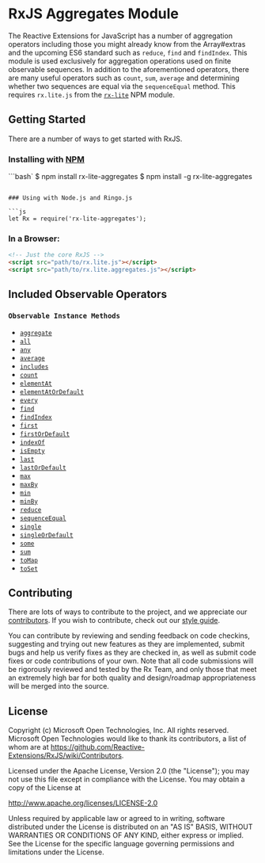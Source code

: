 # RxJS Aggregates Module #

The Reactive Extensions for JavaScript has a number of aggregation operators including those you might already know from the Array#extras and the upcoming ES6 standard such as `reduce`, `find` and `findIndex`.  This module is used exclusively for aggregation operations used on finite observable sequences.  In addition to the aforementioned operators, there are many useful operators such as `count`, `sum`, `average` and determining whether two sequences are equal via the `sequenceEqual` method.  This requires `rx.lite.js` from the [`rx-lite`](https://www.npmjs.com/package/rx-lite) NPM module.

## Getting Started

There are a number of ways to get started with RxJS.

### Installing with [NPM](https://npmjs.org/)

```bash`
$ npm install rx-lite-aggregates
$ npm install -g rx-lite-aggregates
```

### Using with Node.js and Ringo.js

```js
let Rx = require('rx-lite-aggregates');
```

### In a Browser:

```html
<!-- Just the core RxJS -->
<script src="path/to/rx.lite.js"></script>
<script src="path/to/rx.lite.aggregates.js"></script>
```

## Included Observable Operators ##

### `Observable Instance Methods`
- [`aggregate`](../../doc/api/core/operators/reduce.md)
- [`all`](../../doc/api/core/operators/every.md)
- [`any`](../../doc/api/core/operators/some.md)
- [`average`](../../doc/api/core/operators/average.md)
- [`includes`](../../doc/api/core/operators/includes.md)
- [`count`](../../doc/api/core/operators/count.md)
- [`elementAt`](../../doc/api/core/operators/elementat.md)
- [`elementAtOrDefault`](../../doc/api/core/operators/elementatordefault.md)
- [`every`](../../doc/api/core/operators/every.md)
- [`find`](../../doc/api/core/operators/find.md)
- [`findIndex`](../../doc/api/core/operators/findindex.md)
- [`first`](../../doc/api/core/operators/first.md)
- [`firstOrDefault`](../../doc/api/core/operators/firstordefault.md)
- [`indexOf`](../../doc/api/core/operators/indexof.md)
- [`isEmpty`](../../doc/api/core/operators/isempty.md)
- [`last`](../../doc/api/core/operators/last.md)
- [`lastOrDefault`](../../doc/api/core/operators/lastordefault.md)
- [`max`](../../doc/api/core/operators/max.md)
- [`maxBy`](../../doc/api/core/operators/maxby.md)
- [`min`](../../doc/api/core/operators/min.md)
- [`minBy`](../../doc/api/core/operators/minby.md)
- [`reduce`](../../doc/api/core/operators/reduce.md)
- [`sequenceEqual`](../../doc/api/core/operators/sequenceequal.md)
- [`single`](../../doc/api/core/operators/single.md)
- [`singleOrDefault`](../../doc/api/core/operators/singleordefault.md)
- [`some`](../../doc/api/core/operators/some.md)
- [`sum`](../../doc/api/core/operators/sum.md)
- [`toMap`](../../doc/api/core/operators/tomap.md)
- [`toSet`](../../doc/api/core/operators/toset.md)

## Contributing ##

There are lots of ways to contribute to the project, and we appreciate our [contributors](https://github.com/Reactive-Extensions/RxJS/wiki/Contributors).  If you wish to contribute, check out our [style guide]((https://github.com/Reactive-Extensions/RxJS/tree/master/doc/contributing)).

You can contribute by reviewing and sending feedback on code checkins, suggesting and trying out new features as they are implemented, submit bugs and help us verify fixes as they are checked in, as well as submit code fixes or code contributions of your own. Note that all code submissions will be rigorously reviewed and tested by the Rx Team, and only those that meet an extremely high bar for both quality and design/roadmap appropriateness will be merged into the source.

## License ##

Copyright (c) Microsoft Open Technologies, Inc.  All rights reserved.
Microsoft Open Technologies would like to thank its contributors, a list
of whom are at https://github.com/Reactive-Extensions/RxJS/wiki/Contributors.

Licensed under the Apache License, Version 2.0 (the "License"); you
may not use this file except in compliance with the License. You may
obtain a copy of the License at

http://www.apache.org/licenses/LICENSE-2.0

Unless required by applicable law or agreed to in writing, software
distributed under the License is distributed on an "AS IS" BASIS,
WITHOUT WARRANTIES OR CONDITIONS OF ANY KIND, either express or
implied. See the License for the specific language governing permissions
and limitations under the License.
